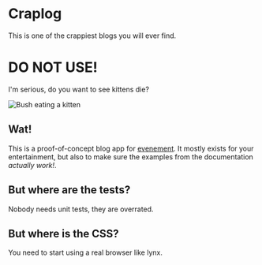 # Craplog

This is one of the crappiest blogs you will ever find.

# DO NOT USE!

I'm serious, do you want to see kittens die?

![Bush eating a kitten](http://1.bp.blogspot.com/_qP5djbcOw-0/R5oH6S0nh4I/AAAAAAAAADc/CrlV4Ogu0EQ/s400/bush_eating_kitten.JPG)

## Wat!

This is a proof-of-concept blog app for
[evenement](https://github.com/igorw/evenement). It mostly exists for your
entertainment, but also to make sure the examples from the documentation
*actually work!*.

## But where are the tests?

Nobody needs unit tests, they are overrated.

## But where is the CSS?

You need to start using a real browser like lynx.
